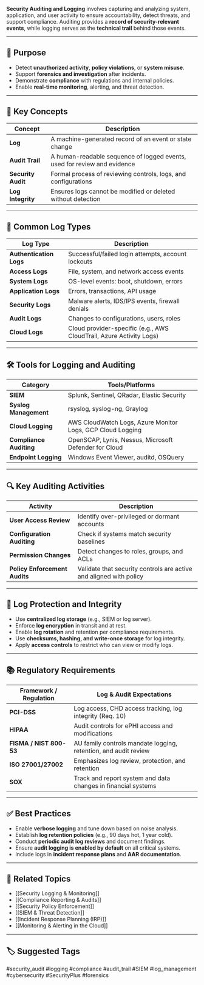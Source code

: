 **Security Auditing and Logging** involves capturing and analyzing system, application, and user activity to ensure accountability, detect threats, and support compliance. Auditing provides a **record of security-relevant events**, while logging serves as the **technical trail** behind those events.

---

## 🎯 Purpose

- Detect **unauthorized activity**, **policy violations**, or **system misuse**.
- Support **forensics and investigation** after incidents.
- Demonstrate **compliance** with regulations and internal policies.
- Enable **real-time monitoring**, alerting, and threat detection.

---

## 🧱 Key Concepts

| Concept        | Description                                                                 |
|----------------|-----------------------------------------------------------------------------|
| **Log**         | A machine-generated record of an event or state change                     |
| **Audit Trail** | A human-readable sequence of logged events, used for review and evidence   |
| **Security Audit** | Formal process of reviewing controls, logs, and configurations           |
| **Log Integrity** | Ensures logs cannot be modified or deleted without detection              |

---

## 🧰 Common Log Types

| Log Type               | Description                                                           |
|------------------------|-----------------------------------------------------------------------|
| **Authentication Logs**| Successful/failed login attempts, account lockouts                    |
| **Access Logs**         | File, system, and network access events                              |
| **System Logs**         | OS-level events: boot, shutdown, errors                              |
| **Application Logs**    | Errors, transactions, API usage                                      |
| **Security Logs**       | Malware alerts, IDS/IPS events, firewall denials                     |
| **Audit Logs**          | Changes to configurations, users, roles                              |
| **Cloud Logs**          | Cloud provider-specific (e.g., AWS CloudTrail, Azure Activity Logs)  |

---

## 🛠 Tools for Logging and Auditing

| Category               | Tools/Platforms                                                      |
|------------------------|----------------------------------------------------------------------|
| **SIEM**               | Splunk, Sentinel, QRadar, Elastic Security                           |
| **Syslog Management**  | rsyslog, syslog-ng, Graylog                                          |
| **Cloud Logging**      | AWS CloudWatch Logs, Azure Monitor Logs, GCP Cloud Logging           |
| **Compliance Auditing**| OpenSCAP, Lynis, Nessus, Microsoft Defender for Cloud                |
| **Endpoint Logging**   | Windows Event Viewer, auditd, OSQuery                                |

---

## 🔍 Key Auditing Activities

| Activity                   | Description                                                         |
|----------------------------|----------------------------------------------------------------------|
| **User Access Review**      | Identify over-privileged or dormant accounts                         |
| **Configuration Auditing** | Check if systems match security baselines                           |
| **Permission Changes**      | Detect changes to roles, groups, and ACLs                           |
| **Policy Enforcement Audits** | Validate that security controls are active and aligned with policy |

---

## 🔐 Log Protection and Integrity

- Use **centralized log storage** (e.g., SIEM or log server).
- Enforce **log encryption** in transit and at rest.
- Enable **log rotation** and retention per compliance requirements.
- Use **checksums, hashing, and write-once storage** for log integrity.
- Apply **access controls** to restrict who can view or modify logs.

---

## 📚 Regulatory Requirements

| Framework / Regulation | Log & Audit Expectations                                             |
|------------------------|----------------------------------------------------------------------|
| **PCI-DSS**             | Log access, CHD access tracking, log integrity (Req. 10)            |
| **HIPAA**               | Audit controls for ePHI access and modifications                    |
| **FISMA / NIST 800-53** | AU family controls mandate logging, retention, and audit review     |
| **ISO 27001/27002**     | Emphasizes log review, protection, and retention                    |
| **SOX**                 | Track and report system and data changes in financial systems       |

---

## ✅ Best Practices

- Enable **verbose logging** and tune down based on noise analysis.
- Establish **log retention policies** (e.g., 90 days hot, 1 year cold).
- Conduct **periodic audit log reviews** and document findings.
- Ensure **audit logging is enabled by default** on all critical systems.
- Include logs in **incident response plans** and **AAR documentation**.

---

## 🧩 Related Topics

- [[Security Logging & Monitoring]]
- [[Compliance Reporting & Audits]]
- [[Security Policy Enforcement]]
- [[SIEM & Threat Detection]]
- [[Incident Response Planning (IRP)]]
- [[Monitoring & Alerting in the Cloud]]

---

## 🏷 Suggested Tags

#security_audit #logging #compliance #audit_trail #SIEM #log_management #cybersecurity #SecurityPlus #forensics
